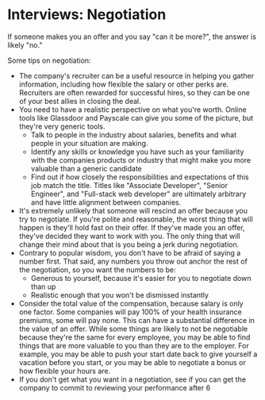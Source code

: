 # Interviews: Negotiation

If someone makes you an offer and you say "can it be more?", the answer is likely "no."

Some tips on negotiation:

* The company's recruiter can be a useful resource in helping you gather information, including how flexible the salary or other perks are. Recruiters are often rewarded for successful hires, so they can be one of your best allies in closing the deal.
* You need to have a realistic perspective on what you're worth. Online tools like Glassdoor and Payscale can give you some of the picture, but they're very generic tools.
  * Talk to people in the industry about salaries, benefits and what people in your situation are making.
  * Identify any skills or knowledge you have such as your familiarity with the companies products or industry that might make you more valuable than a generic candidate
  * Find out if how closely the responsibilities and expectations of this job match the title. Titles like "Associate Developer", "Senior Engineer", and "Full-stack web developer" are ultimately arbitrary and have little alignment between companies.
* It's extremely unlikely that someone will rescind an offer because you try to negotiate. If you're polite and reasonable, the worst thing that will happen is they'll hold fast on their offer. If they've made you an offer, they've decided they want to work with you. The only thing that will change their mind about that is you being a jerk during negotiation.
* Contrary to popular wisdom, you don't have to be afraid of saying a number first. That said, any numbers you throw out anchor the rest of the negotiation, so you want the numbers to be:
  * Generous to yourself, because it's easier for you to negotiate down than up
  * Realistic enough that you won't be dismissed instantly
* Consider the total value of the compensation, because salary is only one factor. Some companies will pay 100% of your health insurance premiums, some will pay none. This can have a substantial difference in the value of an offer. While some things are likely to not be negotiable because they're the same for every employee, you may be able to find things that are more valuable to you than they are to the employer. For example, you may be able to push your start date back to give yourself a vacation before you start, or you may be able to negotiate a bonus or how flexible your hours are.
* If you don't get what you want in a negotiation, see if you can get the company to commit to reviewing your performance after 6 
